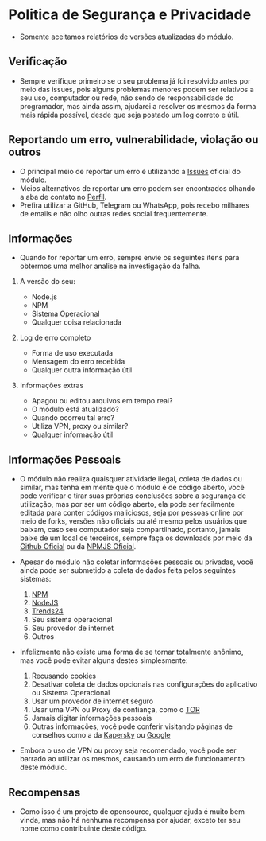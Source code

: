 # Politica de Segurança e Privacidade
- Somente aceitamos relatórios de versões atualizadas do módulo.

## Verificação
- Sempre verifique primeiro se o seu problema já foi resolvido antes por meio das issues, pois alguns problemas menores podem ser relativos a seu uso, computador ou rede, não sendo de responsabilidade do programador, mas ainda assim, ajudarei a resolver os mesmos da forma mais rápida possível, desde que seja postado um log correto e útil.

## Reportando um erro, vulnerabilidade, violação ou outros
- O principal meio de reportar um erro é utilizando a [Issues](https://github.com/KillovSky/Trendings/issues?q=) oficial do módulo.
- Meios alternativos de reportar um erro podem ser encontrados olhando a aba de contato no [Perfil](https://github.com/KillovSky#-social).
- Prefira utilizar a GitHub, Telegram ou WhatsApp, pois recebo milhares de emails e não olho outras redes social frequentemente.

## Informações
- Quando for reportar um erro, sempre envie os seguintes itens para obtermos uma melhor analise na investigação da falha.

1. A versão do seu:
	- Node.js
	- NPM
	- Sistema Operacional
	- Qualquer coisa relacionada

2. Log de erro completo
	- Forma de uso executada
	- Mensagem do erro recebida
	- Qualquer outra informação útil

3. Informações extras
	- Apagou ou editou arquivos em tempo real?
	- O módulo está atualizado?
	- Quando ocorreu tal erro?
	- Utiliza VPN, proxy ou similar?
	- Qualquer informação útil

## Informações Pessoais
- O módulo não realiza quaisquer atividade ilegal, coleta de dados ou similar, mas tenha em mente que o módulo é de código aberto, você pode verificar e tirar suas próprias conclusões sobre a segurança de utilização, mas por ser um código aberto, ela pode ser facilmente editada para conter códigos maliciosos, seja por pessoas online por meio de forks, versões não oficiais ou até mesmo pelos usuários que baixam, caso seu computador seja compartilhado, portanto, jamais baixe de um local de terceiros, sempre faça os downloads por meio da [Github Oficial](https://github.com/KillovSky/Trendings) ou da [NPMJS Oficial](https://www.npmjs.com/package/@killovsky/trendings).
- Apesar do módulo não coletar informações pessoais ou privadas, você ainda pode ser submetido a coleta de dados feita pelos seguintes sistemas:
	1. [NPM](https://docs.npmjs.com/policies/privacy)
	2. [NodeJS](https://privacy-policy.openjsf.org)
	3. [Trends24](https://trends24.in/about)
	4. Seu sistema operacional
	5. Seu provedor de internet
	6. Outros

- Infelizmente não existe uma forma de se tornar totalmente anônimo, mas você pode evitar alguns destes simplesmente:
	1. Recusando cookies
	2. Desativar coleta de dados opcionais nas configurações do aplicativo ou Sistema Operacional
	3. Usar um provedor de internet seguro
	4. Usar uma VPN ou Proxy de confiança, como o [TOR](https://www.torproject.org/download)
	5. Jamais digitar informações pessoais
	6. Outras informações, você pode conferir visitando páginas de conselhos como a da [Kapersky](https://www.kaspersky.com.br/blog/privacy-ten-tips-2018/10616) ou [Google](https://policies.google.com/technologies/product-privacy)

- Embora o uso de VPN ou proxy seja recomendado, você pode ser barrado ao utilizar os mesmos, causando um erro de funcionamento deste módulo.

## Recompensas
- Como isso é um projeto de opensource, qualquer ajuda é muito bem vinda, mas não há nenhuma recompensa por ajudar, exceto ter seu nome como contribuinte deste código.